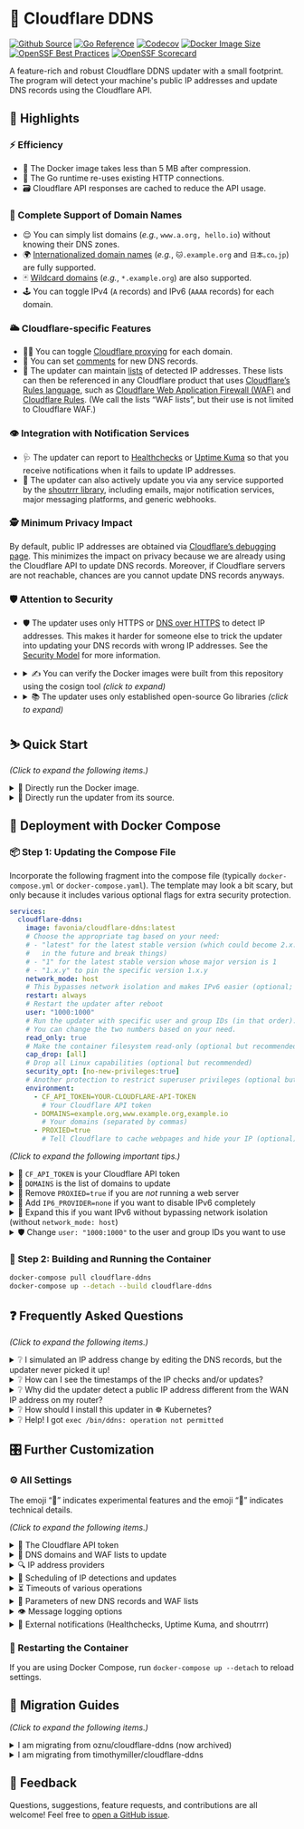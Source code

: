 # 🌟 Cloudflare DDNS

[![Github Source](https://img.shields.io/badge/source-github-orange)](https://github.com/favonia/cloudflare-ddns)
[![Go Reference](https://pkg.go.dev/badge/github.com/favonia/cloudflare-ddns/.svg)](https://pkg.go.dev/github.com/favonia/cloudflare-ddns/)
[![Codecov](https://img.shields.io/codecov/c/github/favonia/cloudflare-ddns)](https://app.codecov.io/gh/favonia/cloudflare-ddns)
[![Docker Image Size](https://img.shields.io/docker/image-size/favonia/cloudflare-ddns/latest)](https://hub.docker.com/r/favonia/cloudflare-ddns)
[![OpenSSF Best Practices](https://bestpractices.coreinfrastructure.org/projects/6680/badge)](https://bestpractices.coreinfrastructure.org/projects/6680)
[![OpenSSF Scorecard](https://api.securityscorecards.dev/projects/github.com/favonia/cloudflare-ddns/badge)](https://securityscorecards.dev/viewer/?uri=github.com/favonia/cloudflare-ddns)

A feature-rich and robust Cloudflare DDNS updater with a small footprint. The program will detect your machine's public IP addresses and update DNS records using the Cloudflare API.

## 📜 Highlights

### ⚡ Efficiency

- 🤏 The Docker image takes less than 5 MB after compression.
- 🔁 The Go runtime re-uses existing HTTP connections.
- 🗃️ Cloudflare API responses are cached to reduce the API usage.

### 💯 Complete Support of Domain Names

- 😌 You can simply list domains (_e.g._, `www.a.org, hello.io`) without knowing their DNS zones.
- 🌍 [Internationalized domain names](https://en.wikipedia.org/wiki/Internationalized_domain_name) (_e.g._, `🐱.example.org` and `日本｡co｡jp`) are fully supported.
- 🃏 [Wildcard domains](https://en.wikipedia.org/wiki/Wildcard_DNS_record) (_e.g._, `*.example.org`) are also supported.
- 🕹️ You can toggle IPv4 (`A` records) and IPv6 (`AAAA` records) for each domain.

### 🌥️ Cloudflare-specific Features

- 😶‍🌫️ You can toggle [Cloudflare proxying](https://developers.cloudflare.com/dns/manage-dns-records/reference/proxied-dns-records/) for each domain.
- 📝 You can set [comments](https://developers.cloudflare.com/dns/manage-dns-records/reference/record-attributes/) for new DNS records.
- 📜 The updater can maintain [lists](https://developers.cloudflare.com/waf/tools/lists/custom-lists/) of detected IP addresses. These lists can then be referenced in any Cloudflare product that uses [Cloudflare’s Rules language](https://developers.cloudflare.com/ruleset-engine/), such as [Cloudflare Web Application Firewall (WAF)](https://developers.cloudflare.com/waf/) and [Cloudflare Rules](https://developers.cloudflare.com/rules/). (We call the lists “WAF lists”, but their use is not limited to Cloudflare WAF.)

### 👁️ Integration with Notification Services

- 🩺 The updater can report to [Healthchecks](https://healthchecks.io) or [Uptime Kuma](https://uptime.kuma.pet) so that you receive notifications when it fails to update IP addresses.
- 📣 The updater can also actively update you via any service supported by the [shoutrrr library](https://containrrr.dev/shoutrrr/), including emails, major notification services, major messaging platforms, and generic webhooks.

### 🕵️ Minimum Privacy Impact

By default, public IP addresses are obtained via [Cloudflare’s debugging page](https://one.one.one.one/cdn-cgi/trace). This minimizes the impact on privacy because we are already using the Cloudflare API to update DNS records. Moreover, if Cloudflare servers are not reachable, chances are you cannot update DNS records anyways.

### 🛡️ Attention to Security

- 🛡️ The updater uses only HTTPS or [DNS over HTTPS](https://en.wikipedia.org/wiki/DNS_over_HTTPS) to detect IP addresses. This makes it harder for someone else to trick the updater into updating your DNS records with wrong IP addresses. See the [Security Model](docs/DESIGN.markdown#network-security-threat-model) for more information.
- <details><summary>✍️ You can verify the Docker images were built from this repository using the cosign tool <em>(click to expand)</em></summary>

  ```bash
  cosign verify favonia/cloudflare-ddns:latest \
    --certificate-identity-regexp https://github.com/favonia/cloudflare-ddns/ \
    --certificate-oidc-issuer https://token.actions.githubusercontent.com
  ```

  Note: this only proves that the Docker image is from this repository, assuming that no one hacks into GitHub or the repository. It does not prove that the code itself is secure.

- <details><summary>📚 The updater uses only established open-source Go libraries <em>(click to expand)</em></summary>

  - [cloudflare-go](https://github.com/cloudflare/cloudflare-go):\
    The official Go binding of Cloudflare API v4.
  - [cron](https://github.com/robfig/cron):\
    Parsing of Cron expressions.
  - [go-retryablehttp](https://github.com/hashicorp/go-retryablehttp):\
    HTTP clients with automatic retries and exponential backoff.
  - [go-querystring](https://github.com/google/go-querystring):\
    A library to construct URL query parameters.
  - [shoutrrr](https://github.com/containrrr/shoutrrr):\
    A notification library for sending general updates.
  - [ttlcache](https://github.com/jellydator/ttlcache):\
    In-memory cache to hold Cloudflare API responses.
  - [mock](https://go.uber.org/mock) (for testing only):\
    A comprehensive, semi-official framework for mocking.
  - [testify](https://github.com/stretchr/testify) (for testing only):\
    A comprehensive tool set for testing Go programs.

  </details>

## ⛷️ Quick Start

_(Click to expand the following items.)_

<details><summary>🐋 Directly run the Docker image.</summary>

```bash
docker run \
  --network host \
  -e CF_API_TOKEN=YOUR-CLOUDFLARE-API-TOKEN \
  -e DOMAINS=example.org,www.example.org,example.io \
  -e PROXIED=true \
  favonia/cloudflare-ddns:latest
```

</details>

<details><summary>🧬 Directly run the updater from its source.</summary>

You need the [Go tool](https://golang.org/doc/install) to run the updater from its source.

```bash
CF_API_TOKEN=YOUR-CLOUDFLARE-API-TOKEN \
  DOMAINS=example.org,www.example.org,example.io \
  PROXIED=true \
  go run github.com/favonia/cloudflare-ddns/cmd/ddns@latest
```

</details>

## 🐋 Deployment with Docker Compose

### 📦 Step 1: Updating the Compose File

Incorporate the following fragment into the compose file (typically `docker-compose.yml` or `docker-compose.yaml`). The template may look a bit scary, but only because it includes various optional flags for extra security protection.

```yaml
services:
  cloudflare-ddns:
    image: favonia/cloudflare-ddns:latest
    # Choose the appropriate tag based on your need:
    # - "latest" for the latest stable version (which could become 2.x.y
    #   in the future and break things)
    # - "1" for the latest stable version whose major version is 1
    # - "1.x.y" to pin the specific version 1.x.y
    network_mode: host
    # This bypasses network isolation and makes IPv6 easier (optional; see below)
    restart: always
    # Restart the updater after reboot
    user: "1000:1000"
    # Run the updater with specific user and group IDs (in that order).
    # You can change the two numbers based on your need.
    read_only: true
    # Make the container filesystem read-only (optional but recommended)
    cap_drop: [all]
    # Drop all Linux capabilities (optional but recommended)
    security_opt: [no-new-privileges:true]
    # Another protection to restrict superuser privileges (optional but recommended)
    environment:
      - CF_API_TOKEN=YOUR-CLOUDFLARE-API-TOKEN
        # Your Cloudflare API token
      - DOMAINS=example.org,www.example.org,example.io
        # Your domains (separated by commas)
      - PROXIED=true
        # Tell Cloudflare to cache webpages and hide your IP (optional)
```

_(Click to expand the following important tips.)_

<details>
<summary>🔑 <code>CF_API_TOKEN</code> is your Cloudflare API token</summary>

The value of `CF_API_TOKEN` should be an API **token** (_not_ an API key), which can be obtained from the [API Tokens page](https://dash.cloudflare.com/profile/api-tokens). (The less secure API key authentication is deliberately _not_ supported.)

- To update only DNS records, use the **Edit zone DNS** template to create a token.
- To update only WAF lists, choose **Create Custom Token** and then add the **Account - Account Filter Lists - Edit** permission to create a token.
- To update DNS records _and_ WAF lists, use the **Edit zone DNS** template and then add the **Account - Account Filter Lists - Edit** permission when creating the token.

You can also adjust the permissions of existing tokens at any time!

</details>

<details>
<summary>📍 <code>DOMAINS</code> is the list of domains to update</summary>

The value of `DOMAINS` should be a list of [fully qualified domain names (FQDNs)](https://en.wikipedia.org/wiki/Fully_qualified_domain_name) separated by commas. For example, `DOMAINS=example.org,www.example.org,example.io` instructs the updater to manage the domains `example.org`, `www.example.org`, and `example.io`. These domains do not have to share the same DNS zone---the updater will take care of the DNS zones behind the scene.

</details>

<details>
<summary>🚨 Remove <code>PROXIED=true</code> if you are <em>not</em> running a web server</summary>

The setting `PROXIED=true` instructs Cloudflare to cache webpages and hide your IP addresses. If you wish to bypass that and expose your actual IP addresses, remove `PROXIED=true`. If your traffic is not HTTP(S), then Cloudflare cannot proxy it and you should probably turn off the proxying by removing `PROXIED=true`. The default value of `PROXIED` is `false`.

</details>

<details>
<summary>📴 Add <code>IP6_PROVIDER=none</code> if you want to disable IPv6 completely</summary>

The updater, by default, will attempt to update DNS records for both IPv4 and IPv6, and there is no harm in leaving the automatic detection on even if your network does not work for one of them. However, if you want to disable IPv6 entirely (perhaps to avoid seeing the detection errors), add `IP6_PROVIDER=none`.

</details>

<details>
<summary>📡 Expand this if you want IPv6 without bypassing network isolation (without <code>network_mode: host</code>)</summary>

The easiest way to enable IPv6 is to use `network_mode: host` so that the updater can access the host IPv6 network directly. This has the downside of bypassing the network isolation. If you wish to keep the updater isolated from the host network, remove `network_mode: host` and follow the steps in the [official Docker documentation to enable IPv6](https://docs.docker.com/config/daemon/ipv6/). Do use newer versions of Docker that come with much better IPv6 support!

</details>

<details>
<summary>🛡️ Change <code>user: "1000:1000"</code> to the user and group IDs you want to use</summary>

Change `1000:1000` to `USER:GROUP` for the `USER` and `GROUP` IDs you wish to use to run the updater. The settings `cap_drop`, `read_only`, and `no-new-privileges` in the template provide additional protection, especially when you run the container as a non-superuser.

</details>

### 🚀 Step 2: Building and Running the Container

```bash
docker-compose pull cloudflare-ddns
docker-compose up --detach --build cloudflare-ddns
```

## ❓ Frequently Asked Questions

_(Click to expand the following items.)_

<details>
<summary>❔ I simulated an IP address change by editing the DNS records, but the updater never picked it up!</summary>

Please rest assured that the updater is working as expected. **It will update the DNS records _immediately_ for a real IP change.** Here is a detailed explanation. There are two causes of an IP mismatch:

1. A change of your actual IP address (a _real_ change), or
2. A change of the IP address in the DNS records (a _simulated_ change).

The updater assumes no one will actively change the DNS records. In other words, it assumes simulated changes will not happen. It thus caches the DNS records and cannot detect your simulated changes. However, when your actual IP address changes, the updater will immediately update the DNS records. Also, the updater will eventually check the DNS records and detect simulated changes after `CACHE_EXPIRATION` (six hours by default) has passed.

If you really wish to test the updater with simulated IP changes in the DNS records, you can set `CACHE_EXPIRATION=1ns` (all cache expiring in one nanosecond), effectively disabling the caching. However, it is recommended to keep the default value (six hours) to reduce your network traffic.

</details>

<details>
<summary>❔ How can I see the timestamps of the IP checks and/or updates?</summary>

The updater does not itself add timestamps because all major systems already timestamp everything:

- If you are using Docker Compose, Kubernetes, or Docker directly, add the option `--timestamps` when viewing the logs.
- If you are using Portainer, [enable “Show timestamp” when viewing the logs](https://docs.portainer.io/user/docker/containers/logs).

</details>

<details>
<summary>❔ Why did the updater detect a public IP address different from the WAN IP address on my router?</summary>

Is your “public” IP address on your router between `100.64.0.0` and `100.127.255.255`? If so, you are within your ISP’s [CGNAT (Carrier-grade NAT)](https://en.wikipedia.org/wiki/Carrier-grade_NAT). In practice, there is no way for DDNS to work with CGNAT, because your ISP does not give you a real public IP address, nor does it allow you to forward IP packages to your router using cool protocols such as [Port Control Protocol](https://en.wikipedia.org/wiki/Port_Control_Protocol). You have to give up DDNS or switch to another ISP. You may consider other services such as [Cloudflare Tunnel](https://developers.cloudflare.com/cloudflare-one/connections/connect-networks/) that can work around CGNAT.

</details>

<details>
<summary>❔ How should I install this updater in ☸️ Kubernetes?</summary>

While the instructions for Kubernetes were removed due to high maintenance, you can still generate Kubernetes configurations from the provided Docker Compose template using a conversion tool like [Kompose](https://kompose.io/). Please note that only recent versions of Kompose support the `user: "UID:GID"` attribute with `GID`. (For more information, see [my pull request that adds this feature to Kompose](https://github.com/kubernetes/kompose/pull/1929).)

Note that a simple [Kubernetes Deployment](https://kubernetes.io/docs/concepts/workloads/controllers/deployment/) will suffice here. Since there’s no inbound network traffic, a [Kubernetes Service](https://kubernetes.io/docs/concepts/services-networking/service/) isn’t required.

</details>

<details>
<summary>❔ Help! I got <code>exec /bin/ddns: operation not permitted</code></summary>

Certain Docker installations may have issues with the `no-new-privileges` security option. If you cannot run Docker images with this option (including this updater), removing it might be necessary. This will slightly compromise security, but it’s better than not running the updater at all. If _only_ this updater is affected, please [report this issue on GitHub](https://github.com/favonia/cloudflare-ddns/issues/new).

</details>

## 🎛️ Further Customization

### ⚙️ All Settings

The emoji “🧪” indicates experimental features and the emoji “🤖” indicates technical details.

_(Click to expand the following items.)_

<details>
<summary>🔑 The Cloudflare API token</summary>

> Exactly one of the following variables should be set.

| Name                | Meaning                                                                                                                                |
| ------------------- | -------------------------------------------------------------------------------------------------------------------------------------- |
| `CF_API_TOKEN`      | The [Cloudflare API token](https://dash.cloudflare.com/profile/api-tokens) to access the Cloudflare API                                |
| `CF_API_TOKEN_FILE` | A path to a file that contains the [Cloudflare API token](https://dash.cloudflare.com/profile/api-tokens) to access the Cloudflare API |

- 🔑 To update DNS records, the updater needs the **Account - Account Filter Lists - Edit** permission.
- 🔑 To manipulate WAF lists, the updater needs the **Zone - DNS - Edit** permission.

</details>

<details>
<summary>📍 DNS domains and WAF lists to update</summary>

> You need to specify at least one thing in `DOMAINS`, `IP4_DOMAINS`, `IP6_DOMAINS`, or 🧪 `WAF_LISTS` (since version 1.14.0) for the updater to update.

| Name                                  | Meaning                                                                                                                                                                                                                                                                                                                                                                                                                                                                                                                                                                                                                                                                                                                                                            |
| ------------------------------------- | ------------------------------------------------------------------------------------------------------------------------------------------------------------------------------------------------------------------------------------------------------------------------------------------------------------------------------------------------------------------------------------------------------------------------------------------------------------------------------------------------------------------------------------------------------------------------------------------------------------------------------------------------------------------------------------------------------------------------------------------------------------------ |
| `DOMAINS`                             | Comma-separated fully qualified domain names or wildcard domain names that the updater should manage for both `A` and `AAAA` records. Listing a domain in `DOMAINS` is equivalent to listing the same domain in both `IP4_DOMAINS` and `IP6_DOMAINS`.                                                                                                                                                                                                                                                                                                                                                                                                                                                                                                              |
| `IP4_DOMAINS`                         | Comma-separated fully qualified domain names or wildcard domain names that the updater should manage for `A` records                                                                                                                                                                                                                                                                                                                                                                                                                                                                                                                                                                                                                                               |
| `IP6_DOMAINS`                         | Comma-separated fully qualified domain names or wildcard domain names that the updater should manage for `AAAA` records                                                                                                                                                                                                                                                                                                                                                                                                                                                                                                                                                                                                                                            |
| 🧪 `WAF_LISTS` (since version 1.14.0) | 🧪 Comma-separated references of [WAF lists](https://developers.cloudflare.com/waf/tools/lists/custom-lists/) the updater should manage. A list reference is written in the format `<account-id>/<list-name>` where `account-id` is your account ID and `list-name` is the list name; it should look like `0123456789abcdef0123456789abcdef/mylist`. If the referenced WAF list does not exist, the updater will try to create it. 💡 See [how to find your account ID](https://developers.cloudflare.com/fundamentals/setup/find-account-and-zone-ids/). 🧪 This feature to manipulate WAF lists is experimental (introduced in version 1.14.0). Please [open a GitHub issue](https://github.com/favonia/cloudflare-ddns/issues/new) to provide feedback. Thanks! |

> 🃏🤖 **Wildcard domains** (`*.example.org`) represent all subdomains that _would not exist otherwise._ Therefore, if you have another subdomain entry `sub.example.org`, the wildcard domain is independent of it, because it only represents the _other_ subdomains which do not have their own entries. Also, you can only have one layer of `*`---`*.*.example.org` would not work.

> 🌐🤖 **Internationalized domain names** are handled using the _nontransitional processing_ (fully compatible with IDNA2008). At this point, all major browsers and whatnot have switched to the same nontransitional processing. See [this useful FAQ on internationalized domain names](https://www.unicode.org/faq/idn.html).

> 🤖 Technical notes on WAF lists:
>
> 1. [Cloudflare does not allow single IPv6 addresses in a WAF list](https://developers.cloudflare.com/waf/tools/lists/custom-lists/#lists-with-ip-addresses-ip-lists), and thus the updater will use the smallest IP range allowed by Cloudflare that contains the detected IPv6 address.
> 2. The updater will delete IP addresses belonging to unmanaged IP families from the specified WAF lists (_e.g.,_ if you disable IPv6 with `IP6_PROVIDER=none`, then existing IPv6 addresses or IPv6 ranges in the lists will be deleted). The idea is that the list should contain only detected IP addresses.

</details>

<details>
<summary>🔍 IP address providers</summary>

| Name           | Meaning                                                                                                                                                                                                                                                                       | Default Value      |
| -------------- | ----------------------------------------------------------------------------------------------------------------------------------------------------------------------------------------------------------------------------------------------------------------------------- | ------------------ |
| `IP4_PROVIDER` | This specifies how to detect the current IPv4 address. Available providers include `cloudflare.doh`, `cloudflare.trace`, `local`, `local.iface:<iface>`, `url:<URL>`, and `none`. The special `none` provider disables IPv4 completely. See below for a detailed explanation. | `cloudflare.trace` |
| `IP6_PROVIDER` | This specifies how to detect the current IPv6 address. Available providers include `cloudflare.doh`, `cloudflare.trace`, `local`, `local.iface:<iface>`, `url:<URL>`, and `none`. The special `none` provider disables IPv6 completely. See below for a detailed explanation. | `cloudflare.trace` |

> 👉 The option `IP4_PROVIDER` governs `A`-type DNS records and IPv4 addresses in WAF lists, while the option `IP6_PROVIDER` governs `AAAA`-type DNS records and IPv6 addresses in WAF lists. The two options act independently of each other. You can specify different address providers for IPv4 and IPv6.

> 📡 Available IP address providers:
>
> | Provider Name                                   | Explanation                                                                                                                                                                                                                                                                                                                                                                                                                                                                                                                                                                            |
> | ----------------------------------------------- | -------------------------------------------------------------------------------------------------------------------------------------------------------------------------------------------------------------------------------------------------------------------------------------------------------------------------------------------------------------------------------------------------------------------------------------------------------------------------------------------------------------------------------------------------------------------------------------- |
> | `cloudflare.doh`                                | Get the IP address by querying `whoami.cloudflare.` against [Cloudflare via DNS-over-HTTPS](https://developers.cloudflare.com/1.1.1.1/dns-over-https). 🤖 The updater will connect `1.1.1.1` for IPv4 and `2606:4700:4700::1111` for IPv6. Since version 1.9.3, the updater will switch to `1.0.0.1` for IPv4 if `1.1.1.1` appears to be blocked or intercepted by your ISP or your router (which is still not uncommon). Since version 1.14.0, the blockage detection uses a variant of [the Happy Eyeballs algorithm](https://en.wikipedia.org/wiki/Happy_Eyeballs) to reduce delay. |
> | `cloudflare.trace`                              | Get the IP address by parsing the [Cloudflare debugging page](https://one.one.one.one/cdn-cgi/trace). **This is the default provider.** 🤖 The updater will connect `1.1.1.1` for IPv4 and `2606:4700:4700::1111` for IPv6. Since version 1.9.3, the updater will switch to `1.0.0.1` for IPv4 if `1.1.1.1` appears to be blocked or intercepted by your ISP or your router (which is still not uncommon). Since version 1.14.0, the blockage detection uses a variant of [the Happy Eyeballs algorithm](https://en.wikipedia.org/wiki/Happy_Eyeballs) to reduce delay.                |
> | `local`                                         | Get the IP address via local network interfaces and routing tables. The updater will use the local address that _would have_ been used for outbound UDP connections to Cloudflare servers. (No data will be transmitted.) ⚠️ The updater needs access to the host network (such as `network_mode: host` in Docker Compose) for this provider, for otherwise the updater will detect the addresses inside [the default bridge network in Docker](https://docs.docker.com/network/bridge/) instead of those in the host network.                                                         |
> | 🧪 `local.iface:<iface>` (since version 1.15.0) | 🧪 Get the IP address via the specific local network interface `iface`. The updater will choose the first global unicast IP address of the matching IP family (IPv4 or IPv6). ⚠️ The updater needs access to the host network (such as `network_mode: host` in Docker Compose) for this provider, for otherwise the updater cannot access host network interfaces.                                                                                                                                                                                                                     |
> | `url:<URL>`                                     | Fetch the IP address from a URL. The provider format is `url:` followed by the URL itself. For example, `IP4_PROVIDER=url:https://api4.ipify.org` will fetch the IPv4 address from <https://api4.ipify.org>. Since version 1.15.0, the updater will enforce the matching protocol (IPv4 or IPv6) when connecting to the provided URL. Currently, only HTTP(S) is supported.                                                                                                                                                                                                            |
> | `none`                                          | Stop the DNS updating for the specified IP version completely. For example `IP4_PROVIDER=none` will disable IPv4 completely. Existing DNS records will not be removed. ⚠️ The IP addresses of the disabled IP version will be removed from WAF lists; so `IP4_PROVIDER=none` will remove all IPv4 addresses from all managed WAF lists. 🧪 As the support of WAF lists is experimental, this behavior is subject to changes and please [provide feedback](https://github.com/favonia/cloudflare-ddns/issues/new).                                                                      |

</details>

<details>
<summary>📅 Scheduling of IP detections and updates</summary>

| Name               | Meaning                                                                                                                                                                                                                                                                                                                                                                                                                                                                                                                                                                                                                                                                                           | Default Value                 |
| ------------------ | ------------------------------------------------------------------------------------------------------------------------------------------------------------------------------------------------------------------------------------------------------------------------------------------------------------------------------------------------------------------------------------------------------------------------------------------------------------------------------------------------------------------------------------------------------------------------------------------------------------------------------------------------------------------------------------------------- | ----------------------------- |
| `CACHE_EXPIRATION` | The expiration of cached Cloudflare API responses. It can be any positive time duration accepted by [time.ParseDuration](https://golang.org/pkg/time/#ParseDuration), such as `1h` or `10m`.                                                                                                                                                                                                                                                                                                                                                                                                                                                                                                      | `6h0m0s` (6 hours)            |
| `DELETE_ON_STOP`   | Whether managed DNS records and WAF lists should be deleted on exit. It can be any boolean value accepted by [strconv.ParseBool](https://pkg.go.dev/strconv#ParseBool), such as `true`, `false`, `0` or `1`. If a WAF list is used in a rule expression, the list cannot be deleted (for otherwise the rule expression would be broken), but the updater will try to remove all IP addresses from the list.                                                                                                                                                                                                                                                                                       | `false`                       |
| `TZ`               | The timezone used for logging messages and parsing `UPDATE_CRON`. It can be any timezone accepted by [time.LoadLocation](https://pkg.go.dev/time#LoadLocation), including any IANA Time Zone. 🤖 The pre-built Docker images come with the embedded timezone database via the [time/tzdata](https://pkg.go.dev/time/tzdata) package.                                                                                                                                                                                                                                                                                                                                                              | `UTC`                         |
| `UPDATE_CRON`      | The schedule to re-check IP addresses and update DNS records and WAF lists (if needed). The format is [any cron expression accepted by the `cron` library](https://pkg.go.dev/github.com/robfig/cron/v3#hdr-CRON_Expression_Format) or the special value `@once`. The special value `@once` means the updater will terminate immediately after updating the DNS records or WAF lists, effectively disabling the scheduling feature. 🤖 The update schedule _does not_ take the time to update records into consideration. For example, if the schedule is `@every 5m`, and if the updating itself takes 2 minutes, then the actual interval between adjacent updates is 3 minutes, not 5 minutes. | `@every 5m` (every 5 minutes) |
| `UPDATE_ON_START`  | Whether to check IP addresses (and possibly update DNS records and WAF lists) _immediately_ on start, regardless of the update schedule specified by `UPDATE_CRON`. It can be any boolean value accepted by [strconv.ParseBool](https://pkg.go.dev/strconv#ParseBool), such as `true`, `false`, `0` or `1`.                                                                                                                                                                                                                                                                                                                                                                                       | `true`                        |

</details>

<details>
<summary>⏳ Timeouts of various operations</summary>

| Name                | Meaning                                                                                                                                                                                                                                       | Default Value      |
| ------------------- | --------------------------------------------------------------------------------------------------------------------------------------------------------------------------------------------------------------------------------------------- | ------------------ |
| `DETECTION_TIMEOUT` | The timeout of each attempt to detect IP address, per IP version (IPv4 and IPv6). It can be any positive time duration accepted by [time.ParseDuration](https://golang.org/pkg/time/#ParseDuration), such as `1h` or `10m`.                   | `5s` (5 seconds)   |
| `UPDATE_TIMEOUT`    | The timeout of each attempt to update DNS records, per domain and per record type, or per WAF list. It can be any positive time duration accepted by [time.ParseDuration](https://golang.org/pkg/time/#ParseDuration), such as `1h` or `10m`. | `30s` (30 seconds) |

</details>

<details>
<summary>🐣 Parameters of new DNS records and WAF lists</summary>

> 👉 The updater will preserve existing parameters (TTL, proxy states, DNS record comments, etc.). Only when it creates new DNS records and new WAF lists, the following settings will apply. To change existing parameters, you can go to your [Cloudflare Dashboard](https://dash.cloudflare.com) and change them directly. If you think you have a use case where the updater should actively overwrite existing parameters in addition to IP addresses, please [let me know](https://github.com/favonia/cloudflare-ddns/issues/new). 🐞🧪 **KNOWN ISSUE: comments of stale WAF list items (not WAF lists themselves) will not be kept** because the Cloudflare API does not provide an easy way to update list items. The comments will be lost when the updater deletes stale list items and create new ones.

| Name                                             | Meaning                                                                                                                                                                                                                                                                                      | Default Value                              |
| ------------------------------------------------ | -------------------------------------------------------------------------------------------------------------------------------------------------------------------------------------------------------------------------------------------------------------------------------------------- | ------------------------------------------ |
| `PROXIED`                                        | Whether new DNS records should be proxied by Cloudflare. It can be any boolean value accepted by [strconv.ParseBool](https://pkg.go.dev/strconv#ParseBool), such as `true`, `false`, `0` or `1`. 🤖 Advanced usage: it can also be a domain-dependent boolean expression as described below. | `false`                                    |
| `TTL`                                            | The time-to-live (TTL) (in seconds) of new DNS records.                                                                                                                                                                                                                                      | `1` (This means “automatic” to Cloudflare) |
| `RECORD_COMMENT`                                 | The [record comment](https://developers.cloudflare.com/dns/manage-dns-records/reference/record-attributes/) of new DNS records.                                                                                                                                                              | `""`                                       |
| 🧪 `WAF_LIST_DESCRIPTION` (since version 1.14.0) | 🧪 The text description of new WAF lists.                                                                                                                                                                                                                                                    | `""`                                       |

> 🤖 For advanced users: the `PROXIED` can be a boolean expression involving domains! This allows you to enable Cloudflare proxying for some domains but not the others. Here are some example expressions:
>
> - `PROXIED=is(example.org)`: proxy only the domain `example.org`
> - `PROXIED=is(example1.org) || sub(example2.org)`: proxy only the domain `example1.org` and subdomains of `example2.org`
> - `PROXIED=!is(example.org)`: proxy every managed domain _except for_ `example.org`
> - `PROXIED=is(example1.org) || is(example2.org) || is(example3.org)`: proxy only the domains `example1.org`, `example2.org`, and `example3.org`
>
> A boolean expression must be one of the following forms (all whitespace is ignored):
>
> | Syntax                                                                                                                 | Meaning                                                                                                                                             |
> | ---------------------------------------------------------------------------------------------------------------------- | --------------------------------------------------------------------------------------------------------------------------------------------------- |
> | Any string accepted by [strconv.ParseBool](https://pkg.go.dev/strconv#ParseBool), such as `true`, `false`, `0`, or `1` | Logical truth or falsehood                                                                                                                          |
> | `is(d)`                                                                                                                | Matching the domain `d`. Note that `is(*.a)` only matches the wildcard domain `*.a`; use `sub(a)` to match all subdomains of `a` (including `*.a`). |
> | `sub(d)`                                                                                                               | Matching subdomains of `d`, such as `a.d`, `b.c.d`, and `*.d`. It does not match the domain `d` itself.                                             |
> | `! e`                                                                                                                  | Logical negation of the boolean expression `e`                                                                                                      |
> | <code>e1 &#124;&#124; e2</code>                                                                                        | Logical disjunction of the boolean expressions `e1` and `e2`                                                                                        |
> | `e1 && e2`                                                                                                             | Logical conjunction of the boolean expressions `e1` and `e2`                                                                                        |
>
> One can use parentheses to group expressions, such as `!(is(a) && (is(b) || is(c)))`. For convenience, the parser also accepts these short forms:
>
> | Short Form             | Equivalent Full Form                                                            |
> | ---------------------- | ------------------------------------------------------------------------------- |
> | `is(d1, d2, ..., dn)`  | <code>is(d1) &#124;&#124; is(d2) &#124;&#124; ... &#124;&#124; is(dn)</code>    |
> | `sub(d1, d2, ..., dn)` | <code>sub(d1) &#124;&#124; sub(d2) &#124;&#124; ... &#124;&#124; sub(dn)</code> |
>
> For example, these two settings are equivalent:
>
> - `PROXIED=is(example1.org) || is(example2.org) || is(example3.org)`
> - `PROXIED=is(example1.org,example2.org,example3.org)`
> </details>

</details>

<details>
<summary>👁️ Message logging options</summary>

| Name    | Meaning                                                                                                                                                                                       | Default Value |
| ------- | --------------------------------------------------------------------------------------------------------------------------------------------------------------------------------------------- | ------------- |
| `EMOJI` | Whether the updater should use emojis in the logging. It can be any boolean value accepted by [strconv.ParseBool](https://pkg.go.dev/strconv#ParseBool), such as `true`, `false`, `0` or `1`. | `true`        |
| `QUIET` | Whether the updater should reduce the logging. It can be any boolean value accepted by [strconv.ParseBool](https://pkg.go.dev/strconv#ParseBool), such as `true`, `false`, `0` or `1`.        | `false`       |

</details>

<details>
<summary>📣 External notifications (Healthchecks, Uptime Kuma, and shoutrrr)</summary>

| Name                                 | Meaning                                                                                                                                                                                                                                                                                                                                                                                                                                                                                                                                                                                                                                             |
| ------------------------------------ | --------------------------------------------------------------------------------------------------------------------------------------------------------------------------------------------------------------------------------------------------------------------------------------------------------------------------------------------------------------------------------------------------------------------------------------------------------------------------------------------------------------------------------------------------------------------------------------------------------------------------------------------------- |
| `HEALTHCHECKS`                       | The [Healthchecks ping URL](https://healthchecks.io/docs/) to ping when the updater successfully updates IP addresses, such as `https://hc-ping.com/<uuid>` or `https://hc-ping.com/<project-ping-key>/<name-slug>` ⚠️ The ping schedule should match the update schedule specified by `UPDATE_CRON`. 🤖 The updater can work with _any_ server following the [same Healthchecks protocol](https://healthchecks.io/docs/http_api/), including self-hosted instances of [Healthchecks](https://github.com/healthchecks/healthchecks). Both UUID and Slug URLs are supported, and the updater works regardless whether the POST-only mode is enabled. |
| `UPTIMEKUMA`                         | The Uptime Kuma’s Push URL to ping when the updater successfully updates IP addresses, such as `https://<host>/push/<id>`. You can directly copy the “Push URL” from the Uptime Kuma configuration page. ⚠️ Remember to change the “Heartbeat Interval” to match the update schedule specified by `UPDATE_CRON`.                                                                                                                                                                                                                                                                                                                                    |
| 🧪 `SHOUTRRR` (since version 1.12.0) | Newline-separated [shoutrrr URLs](https://containrrr.dev/shoutrrr/latest/services/overview/) to which the updater sends notifications of IP address changes and other events. Each shoutrrr URL represents a notification service, such as `discord://<token>@<id>` for Discord.                                                                                                                                                                                                                                                                                                                                                                    |

> ⚠️ If your network does not support IPv6, set `IP6_PROVIDER=none` to disable IPv6 completely. Otherwise, a failure to handle IPv6 will result in the status being reported as _down,_ even if IPv4 records are updated successfully.

</details>

### 🔂 Restarting the Container

If you are using Docker Compose, run `docker-compose up --detach` to reload settings.

## 🚵 Migration Guides

_(Click to expand the following items.)_

<details>
<summary>I am migrating from oznu/cloudflare-ddns (now archived)</summary>

⚠️ [oznu/cloudflare-ddns](https://github.com/oznu/docker-cloudflare-ddns) relies on the insecure DNS protocol to obtain public IP addresses; a malicious hacker could more easily forge DNS responses and trick it into updating your domain with any IP address. In comparison, we use only verified responses from Cloudflare, which makes the attack much more difficult. See the [design document](docs/DESIGN.markdown) for more information on security.

| Old Parameter                          |     | Note                                                                                                                                                                                                           |
| -------------------------------------- | --- | -------------------------------------------------------------------------------------------------------------------------------------------------------------------------------------------------------------- |
| `API_KEY=key`                          | ✔️  | Use `CF_API_TOKEN=key`                                                                                                                                                                                         |
| `API_KEY_FILE=file`                    | ✔️  | Use `CF_API_TOKEN_FILE=file`                                                                                                                                                                                   |
| `ZONE=example.org` and `SUBDOMAIN=sub` | ✔️  | Use `DOMAINS=sub.example.org` directly                                                                                                                                                                         |
| `PROXIED=true`                         | ✔️  | Same (`PROXIED=true`)                                                                                                                                                                                          |
| `RRTYPE=A`                             | ✔️  | Both IPv4 and IPv6 are enabled by default; use `IP6_PROVIDER=none` to disable IPv6                                                                                                                             |
| `RRTYPE=AAAA`                          | ✔️  | Both IPv4 and IPv6 are enabled by default; use `IP4_PROVIDER=none` to disable IPv4                                                                                                                             |
| `DELETE_ON_STOP=true`                  | ✔️  | Same (`DELETE_ON_STOP=true`)                                                                                                                                                                                   |
| `INTERFACE=name`                       | ✔️  | To automatically select the local address, use `IP4/6_PROVIDER=local`. 🧪 To select the first address of a specific network interface, use `IP4/6_PROVIDER=local.iface:name` (available since version 1.15.0). |
| `CUSTOM_LOOKUP_CMD=cmd`                | ❌  | Custom commands are not supported because there are no other programs in the minimal Docker image                                                                                                              |
| `DNS_SERVER=server`                    | ❌  | The updater only supports secure DNS queries using Cloudflare’s DNS over HTTPS (DoH) server. To enable this, set `IP4/6_PROVIDER=cloudflare.doh`.                                                              |

</details>

<details>
<summary>I am migrating from timothymiller/cloudflare-ddns</summary>

| Old JSON Key                          |     | Note                                                                                                                                                                                                                                     |
| ------------------------------------- | --- | ---------------------------------------------------------------------------------------------------------------------------------------------------------------------------------------------------------------------------------------- |
| `cloudflare.authentication.api_token` | ✔️  | Use `CF_API_TOKEN=key`                                                                                                                                                                                                                   |
| `cloudflare.authentication.api_key`   | ❌  | Please use the newer, more secure [API tokens](https://dash.cloudflare.com/profile/api-tokens)                                                                                                                                           |
| `cloudflare.zone_id`                  | ✔️  | Not needed; automatically retrieved from the server                                                                                                                                                                                      |
| `cloudflare.subdomains[].name`        | ✔️  | Use `DOMAINS` with [**fully qualified domain names (FQDNs)**](https://en.wikipedia.org/wiki/Fully_qualified_domain_name) directly; for example, if your zone is `example.org` and your subdomain is `sub`, use `DOMAINS=sub.example.org` |
| `cloudflare.subdomains[].proxied`     | ✔️  | Write boolean expressions for `PROXIED` to specify per-domain settings; see above for the detailed documentation for this advanced feature                                                                                               |
| `load_balancer`                       | ❌  | Not supported yet; please [make a request](https://github.com/favonia/cloudflare-ddns/issues/new) if you want it                                                                                                                         |
| `a`                                   | ✔️  | Both IPv4 and IPv6 are enabled by default; use `IP4_PROVIDER=none` to disable IPv4                                                                                                                                                       |
| `aaaa`                                | ✔️  | Both IPv4 and IPv6 are enabled by default; use `IP6_PROVIDER=none` to disable IPv6                                                                                                                                                       |
| `proxied`                             | ✔️  | Use `PROXIED=true` or `PROXIED=false`                                                                                                                                                                                                    |
| `purgeUnknownRecords`                 | ❌  | The updater never deletes unmanaged DNS records                                                                                                                                                                                          |

> 📜 Some historical notes: This updater was originally written as a Go clone of the Python program [timothymiller/cloudflare-ddns](https://github.com/timothymiller/cloudflare-ddns) because the Python program always purged unmanaged DNS records back then and it was not configurable via environment variables. There were feature requests to address these issues but the author [timothymiller](https://github.com/timothymiller/) seemed to ignore them; I thus made my Go clone after unsuccessful communications. Understandably, [timothymiller](https://github.com/timothymiller/) did not seem happy with my cloning and my other critical comments towards other aspects of the Python updater. Eventually, an option `purgeUnknownRecords` was added to the Python program to disable the unwanted purging, and it became configurable via environment variables, but my Go clone already went on its way. I believe my Go clone is now a much better choice, but my opinions are biased and you should check the technical details by yourself. 😉

</details>

## 💖 Feedback

Questions, suggestions, feature requests, and contributions are all welcome! Feel free to [open a GitHub issue](https://github.com/favonia/cloudflare-ddns/issues/new).
